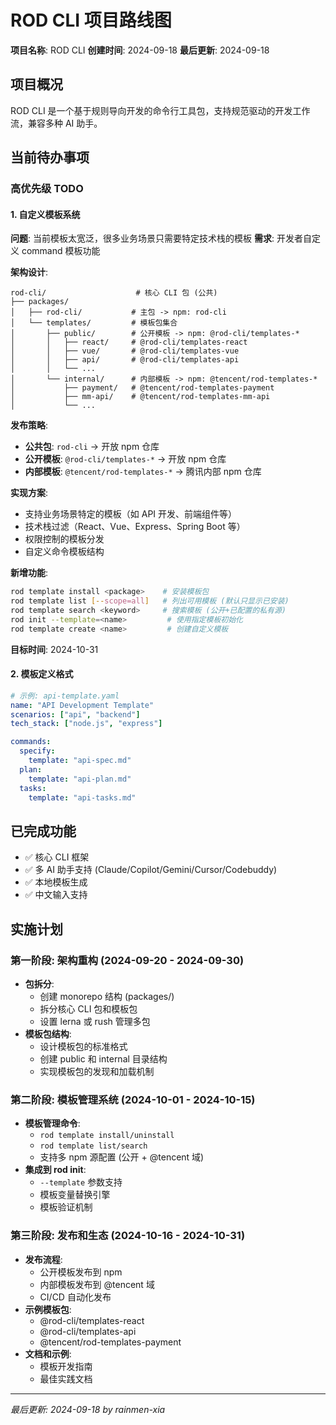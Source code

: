 # ROD CLI 项目路线图

**项目名称**: ROD CLI
**创建时间**: 2024-09-18
**最后更新**: 2024-09-18

## 项目概况

ROD CLI 是一个基于规则导向开发的命令行工具包，支持规范驱动的开发工作流，兼容多种 AI 助手。

## 当前待办事项

### 高优先级 TODO

#### 1. 自定义模板系统
**问题**: 当前模板太宽泛，很多业务场景只需要特定技术栈的模板
**需求**: 开发者自定义 command 模板功能

**架构设计**:
```
rod-cli/                    # 核心 CLI 包 (公共)
├── packages/
│   ├── rod-cli/           # 主包 -> npm: rod-cli
│   └── templates/         # 模板包集合
│       ├── public/        # 公开模板 -> npm: @rod-cli/templates-*
│       │   ├── react/     # @rod-cli/templates-react
│       │   ├── vue/       # @rod-cli/templates-vue
│       │   ├── api/       # @rod-cli/templates-api
│       │   └── ...
│       └── internal/      # 内部模板 -> npm: @tencent/rod-templates-*
│           ├── payment/   # @tencent/rod-templates-payment
│           ├── mm-api/    # @tencent/rod-templates-mm-api
│           └── ...
```

**发布策略**:
- **公共包**: `rod-cli` -> 开放 npm 仓库
- **公开模板**: `@rod-cli/templates-*` -> 开放 npm 仓库
- **内部模板**: `@tencent/rod-templates-*` -> 腾讯内部 npm 仓库

**实现方案**:
- 支持业务场景特定的模板（如 API 开发、前端组件等）
- 技术栈过滤（React、Vue、Express、Spring Boot 等）
- 权限控制的模板分发
- 自定义命令模板结构

**新增功能**:
```bash
rod template install <package>    # 安装模板包
rod template list [--scope=all]   # 列出可用模板 (默认只显示已安装)
rod template search <keyword>     # 搜索模板 (公开+已配置的私有源)
rod init --template=<name>         # 使用指定模板初始化
rod template create <name>         # 创建自定义模板
```

**目标时间**: 2024-10-31

#### 2. 模板定义格式
```yaml
# 示例: api-template.yaml
name: "API Development Template"
scenarios: ["api", "backend"]
tech_stack: ["node.js", "express"]

commands:
  specify:
    template: "api-spec.md"
  plan:
    template: "api-plan.md"
  tasks:
    template: "api-tasks.md"
```

## 已完成功能

- ✅ 核心 CLI 框架
- ✅ 多 AI 助手支持 (Claude/Copilot/Gemini/Cursor/Codebuddy)
- ✅ 本地模板生成
- ✅ 中文输入支持

## 实施计划

### 第一阶段: 架构重构 (2024-09-20 - 2024-09-30)
- **包拆分**:
  - 创建 monorepo 结构 (packages/)
  - 拆分核心 CLI 包和模板包
  - 设置 lerna 或 rush 管理多包
- **模板包结构**:
  - 设计模板包的标准格式
  - 创建 public 和 internal 目录结构
  - 实现模板包的发现和加载机制

### 第二阶段: 模板管理系统 (2024-10-01 - 2024-10-15)
- **模板管理命令**:
  - `rod template install/uninstall`
  - `rod template list/search`
  - 支持多 npm 源配置 (公开 + @tencent 域)
- **集成到 rod init**:
  - `--template` 参数支持
  - 模板变量替换引擎
  - 模板验证机制

### 第三阶段: 发布和生态 (2024-10-16 - 2024-10-31)
- **发布流程**:
  - 公开模板发布到 npm
  - 内部模板发布到 @tencent 域
  - CI/CD 自动化发布
- **示例模板包**:
  - @rod-cli/templates-react
  - @rod-cli/templates-api
  - @tencent/rod-templates-payment
- **文档和示例**:
  - 模板开发指南
  - 最佳实践文档

---

*最后更新: 2024-09-18 by rainmen-xia*